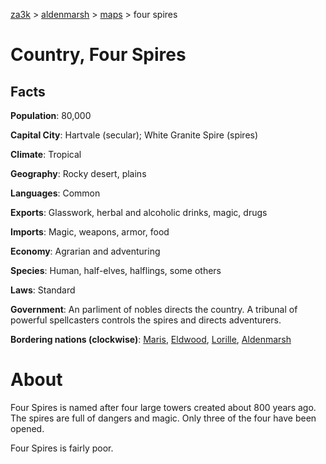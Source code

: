 [za3k](/) > [aldenmarsh](/aldenmarsh/) > [maps](maps) > four spires

# Country, Four Spires

## Facts
**Population**: 80,000

**Capital City**: Hartvale (secular); White Granite Spire (spires)

**Climate**: Tropical

**Geography**: Rocky desert, plains

**Languages**: Common

**Exports**: Glasswork, herbal and alcoholic drinks, magic, drugs

**Imports**: Magic, weapons, armor, food

**Economy**: Agrarian and adventuring

**Species**: Human, half-elves, halflings, some others

**Laws**: Standard

**Government**: An parliment of nobles directs the country. A tribunal of powerful spellcasters controls the spires and directs adventurers.

**Bordering nations (clockwise)**: [Maris](maris), [Eldwood](eldwood), [Lorille](lorille), [Aldenmarsh](aldenmarsh)

# About
Four Spires is named after four large towers created about 800 years ago. The spires are full of dangers and magic. Only three of the four have been opened.

Four Spires is fairly poor.

